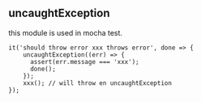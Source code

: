 ## uncaughtException
this module is used in mocha test.
```
it('should throw error xxx throws error', done => {
    uncaughtException((err) => {
      assert(err.message === 'xxx');
      done();
    });
    xxx(); // will throw en uncaughtException
});
```
